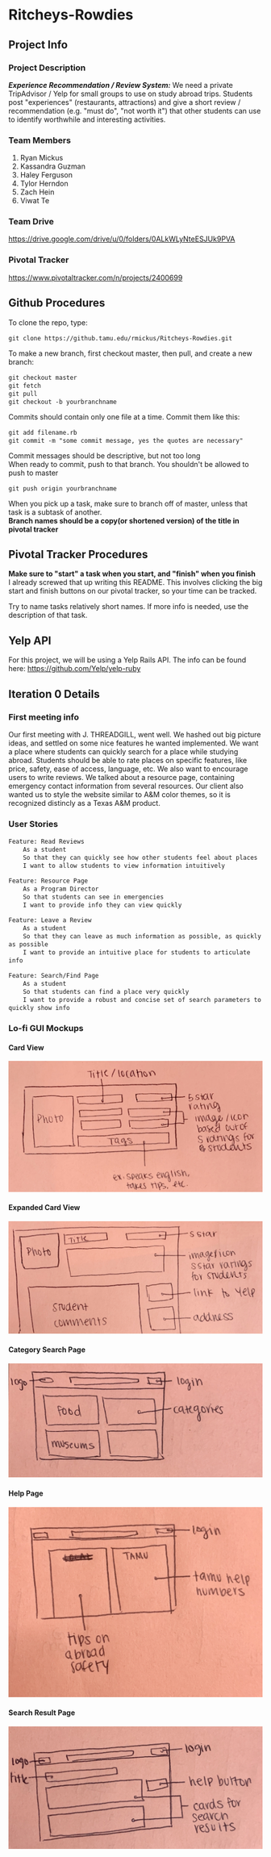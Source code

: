 # Ritcheys-Rowdies
## Project Info
### Project Description
***Experience Recommendation / Review System:*** We need a private TripAdvisor / Yelp for small groups to use on study abroad trips. Students post "experiences" (restaurants, attractions) and give a short review / recommendation (e.g. "must do", "not worth it") that other students can use to identify worthwhile and interesting activities.
### Team Members
1. Ryan Mickus
2. Kassandra Guzman
3. Haley Ferguson
4. Tylor Herndon
5. Zach Hein
6. Viwat Te

### Team Drive
https://drive.google.com/drive/u/0/folders/0ALkWLyNteESJUk9PVA

### Pivotal Tracker
https://www.pivotaltracker.com/n/projects/2400699

## Github Procedures
To clone the repo, type: 
```
git clone https://github.tamu.edu/rmickus/Ritcheys-Rowdies.git
```
To make a new branch, first checkout master, then pull, and create a new branch:
```
git checkout master
git fetch
git pull
git checkout -b yourbranchname
```
Commits should contain only one file at a time. Commit them like this:
```
git add filename.rb
git commit -m "some commit message, yes the quotes are necessary"
```
Commit messages should be descriptive, but not too long  
When ready to commit, push to that branch. You shouldn't be allowed to push to master
```
git push origin yourbranchname
```
When you pick up a task, make sure to branch off of master, unless that task is a subtask of another.  
**Branch names should be a copy(or shortened version) of the title in pivotal tracker**

## Pivotal Tracker Procedures
**Make sure to "start" a task when you start, and "finish" when you finish**  
I already screwed that up writing this README. This involves clicking the big start and finish buttons on our pivotal tracker, so your time can be tracked.  

Try to name tasks relatively short names. If more info is needed, use the description of that task.

## Yelp API
For this project, we will be using a Yelp Rails API. The info can be found here: https://github.com/Yelp/yelp-ruby

## Iteration 0 Details
### First meeting info
Our first meeting with J. THREADGILL, went well. We hashed out big picture ideas, and settled on some nice features he wanted implemented. We want a place where students can quickly search for a place while studying abroad. Students should be able to rate places on specific features, like price, safety, ease of access, language, etc. We also want to encourage users to write reviews. We talked about a resource page, containing emergency contact information from several resources. Our client also wanted us to style the website similar to A&M color themes, so it is recognized distincly as a Texas A&M product.
### User Stories
```
Feature: Read Reviews
    As a student
    So that they can quickly see how other students feel about places
    I want to allow students to view information intuitively
```
```
Feature: Resource Page
    As a Program Director
    So that students can see in emergencies
    I want to provide info they can view quickly
```
```
Feature: Leave a Review
    As a student
    So that they can leave as much information as possible, as quickly as possible
    I want to provide an intuitive place for students to articulate info
```
```
Feature: Search/Find Page
    As a student
    So that students can find a place very quickly
    I want to provide a robust and concise set of search parameters to quickly show info
```

### Lo-fi GUI Mockups

#### Card View

![Card View](./READMEimages/CardViewMockup.jpg)

#### Expanded Card View

![Expanded Card View](./READMEimages/ExpandedCardViewMockup.jpg)

#### Category Search Page

![Category Search Page](./READMEimages/CategorySearchPageMockup.jpg)

#### Help Page

![Help Page](./READMEimages/HelpPageMockup.jpg)

#### Search Result Page

![Search Result Page](./READMEimages/SearchResultPageMockup.jpg)

